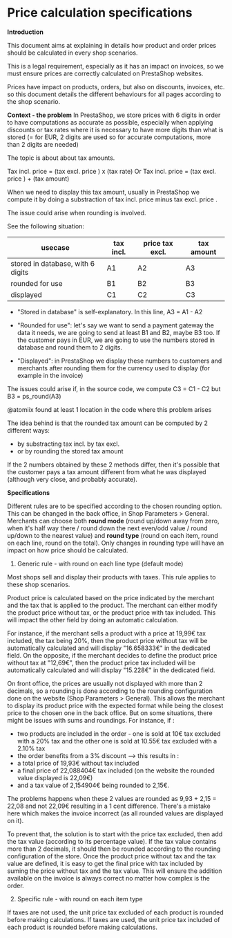 # Price calculation specifications 

**Introduction**

This document aims at explaining in details how product and order prices should be calculated in every shop scenarios. 

This is a legal requirement, especially as it has an impact on invoices, so we must ensure prices are correctly calculated on PrestaShop websites.

Prices have impact on products, orders, but also on discounts, invoices, etc. so this document details the different behaviours for all pages according to the shop scenario.

**Context - the problem**
In PrestaShop, we store prices with 6 digits in order to have computations as accurate as possible, especially when applying discounts or tax rates where it is necessary to have more digits than what is stored (= for EUR, 2 digits are used so for accurate computations, more than 2 digits are needed)

The topic is about about tax amounts.

Tax incl. price = (tax excl. price ) x (tax rate)
Or
Tax incl. price = (tax excl. price ) + (tax amount)

When we need to display this tax amount, usually in PrestaShop we compute it by doing a substraction of tax incl. price minus tax excl. price .

The issue could arise when rounding is involved.

See the following situation:

| usecase  |  tax incl. |  price tax excl. |tax amount |
|---|---|---|---|
| stored in database, with 6 digits  | A1  | A2  | A3  |
| rounded for use | B1  | B2  | B3  |
| displayed | C1  | C2  | C3  |

- "Stored in database" is self-explanatory. In this line, A3 = A1 - A2

- "Rounded for use": let's say we want to send a payment gateway the data it needs, we are going to send at least B1 and B2, maybe B3 too. If the customer pays in EUR, we are going to use the numbers stored in database and round them to 2 digits.

- "Displayed": in PrestaShop we display these numbers to customers and merchants after rounding them for the currency used to display (for example in the invoice)

The issues could arise if, in the source code, we compute
C3 = C1 - C2
but
B3 = ps_round(A3)

@atomiix found at least 1 location in the code where this problem arises

The idea behind is that the rounded tax amount can be computed by 2 different ways:

- by substracting tax incl. by tax excl.
- or by rounding the stored tax amount

If the 2 numbers obtained by these 2 methods differ, then it's possible that the customer pays a tax amount different from what he was displayed (although very close, and probably accurate).

**Specifications**

Different rules are to be specified according to the chosen rounding option. This can be changed in the back office, in Shop Parameters > General. Merchants can choose both **round mode** (round up/down away from zero, when it's half way there / round down the next even/odd value / round up/down to the nearest value) and **round type** (round on each item, round on each line, round on the total). Only changes in rounding type will have an impact on how price should be calculated.

1. Generic rule - with round on each line type (default mode)

Most shops sell and display their products with taxes. This rule applies to these shop scenarios.

Product price is calculated based on the price indicated by the merchant and the tax that is applied to the product. 
The merchant can either modify the product price without tax, or the product price with tax included. 
This will impact the other field by doing an automatic calculation.

For instance, if the merchant sells a product with a price at 19,99€ tax included, the tax being 20%, then the product price without tax will be automatically calculated and will display "16.658333€" in the dedicated field.
On the opposite, if the merchant decides to define the product price without tax at "12,69€", then the product price tax included will be automatically calculated and will display "15.228€" in the dedicated field.

On front office, the prices are usually not displayed with more than 2 decimals, so a rounding is done according to the rounding configuration done on the website (Shop Parameters > General).
This allows the merchant to display its product price with the expected format while being the closest price to the chosen one in the back office. 
But on some situations, there might be issues with sums and roundings.
For instance, if :
- two products are included in the order - one is sold at 10€ tax excluded with a 20% tax and the other one is sold at 10.55€ tax excluded with a 2.10% tax
- the order benefits from a 3% discount
--> this results in :
- a total price of 19,93€ without tax included
- a final price of 22,088404€ tax included (on the website the rounded value displayed is 22,09€)
- and a tax value of 2,154904€ being rounded to 2,15€.

The problems happens when these 2 values are rounded as 9,93 + 2,15 = 22,08 and not 22,09€ resulting in a 1 cent difference. There's a mistake here which makes the invoice incorrect (as all rounded values are displayed on it).

To prevent that, the solution is to start with the price tax excluded, then add the tax value (according to its percentage value). If the tax value contains more than 2 decimals, it should then be rounded according to the rounding configuration of the store.
Once the product price without tax and the tax value are defined, it is easy to get the final price with tax included by suming the price without tax and the tax value.
This will ensure the addition available on the invoice is always correct no matter how complex is the order. 

2. Specific rule - with round on each item type

If taxes are not used, the unit price tax excluded of each product is rounded before making calculations.
If taxes are used, the unit price tax included of each product is rounded before making calculations.
